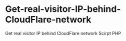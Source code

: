# Get-real-visitor-IP-behind-CloudFlare-network
Get real visitor IP behind CloudFlare network Scirpt  PHP

